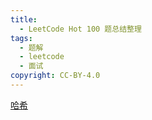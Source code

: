 ```yaml
---
title:
  - LeetCode Hot 100 题总结整理
tags:
  - 题解
  - leetcode
  - 面试
copyright: CC-BY-4.0
---
```

[哈希](hash.md)